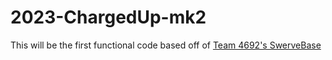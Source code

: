 # 2023-ChargedUp-mk2

This will be the first functional code based off of <a href="https://github.com/tlsd-robotics/SwerveBase">Team 4692's SwerveBase</a>
